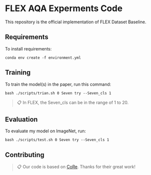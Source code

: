 # FLEX AQA Experments Code

This repository is the official implementation of FLEX Dataset Baseline.

## Requirements

To install requirements:

```setup
conda env create -f environment.yml
```

## Training

To train the model(s) in the paper, run this command:

```train
bash ./scripts/trian.sh 0 Seven try --Seven_cls 1
```

>📋 In FLEX, the Seven_cls can be in the range of 1 to 20. 

## Evaluation

To evaluate my model on ImageNet, run:

```eval
bash ./scripts/test.sh 0 Seven try --Seven_cls 1
```

## Contributing

>📋  Our code is based on [CoRe](https://github.com/yuxumin/CoRe). Thanks for their great work!
